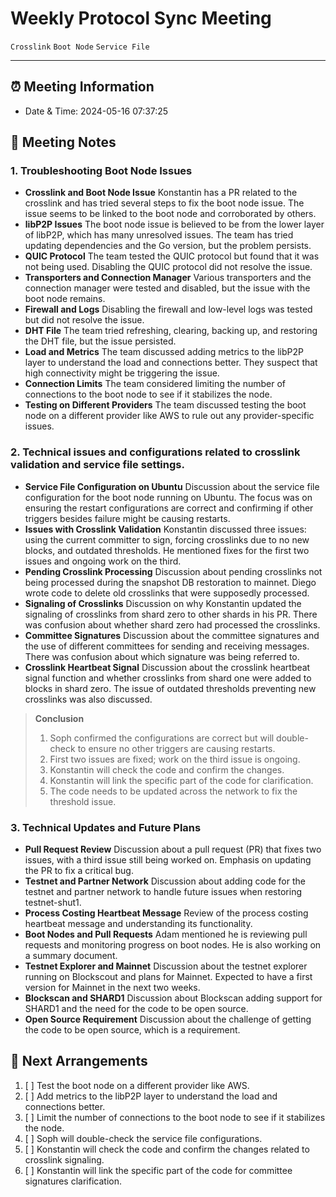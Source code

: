 # Weekly Protocol Sync Meeting
`Crosslink` `Boot Node` `Service File` 

---
## ⏰ Meeting Information
* Date & Time:  2024-05-16 07:37:25
## 📝 Meeting Notes
### 1. Troubleshooting Boot Node Issues
* **Crosslink and Boot Node Issue**
    Konstantin has a PR related to the crosslink and has tried several steps to fix the boot node issue. The issue seems to be linked to the boot node and corroborated by others.
* **libP2P Issues**
    The boot node issue is believed to be from the lower layer of libP2P, which has many unresolved issues. The team has tried updating dependencies and the Go version, but the problem persists.
* **QUIC Protocol**
    The team tested the QUIC protocol but found that it was not being used. Disabling the QUIC protocol did not resolve the issue.
* **Transporters and Connection Manager**
    Various transporters and the connection manager were tested and disabled, but the issue with the boot node remains.
* **Firewall and Logs**
    Disabling the firewall and low-level logs was tested but did not resolve the issue.
* **DHT File**
    The team tried refreshing, clearing, backing up, and restoring the DHT file, but the issue persisted.
* **Load and Metrics**
    The team discussed adding metrics to the libP2P layer to understand the load and connections better. They suspect that high connectivity might be triggering the issue.
* **Connection Limits**
    The team considered limiting the number of connections to the boot node to see if it stabilizes the node.
* **Testing on Different Providers**
    The team discussed testing the boot node on a different provider like AWS to rule out any provider-specific issues.
### 2. Technical issues and configurations related to crosslink validation and service file settings.
* **Service File Configuration on Ubuntu**
    Discussion about the service file configuration for the boot node running on Ubuntu. The focus was on ensuring the restart configurations are correct and confirming if other triggers besides failure might be causing restarts.
* **Issues with Crosslink Validation**
    Konstantin discussed three issues: using the current committer to sign, forcing crosslinks due to no new blocks, and outdated thresholds. He mentioned fixes for the first two issues and ongoing work on the third.
* **Pending Crosslink Processing**
    Discussion about pending crosslinks not being processed during the snapshot DB restoration to mainnet. Diego wrote code to delete old crosslinks that were supposedly processed.
* **Signaling of Crosslinks**
    Discussion on why Konstantin updated the signaling of crosslinks from shard zero to other shards in his PR. There was confusion about whether shard zero had processed the crosslinks.
* **Committee Signatures**
    Discussion about the committee signatures and the use of different committees for sending and receiving messages. There was confusion about which signature was being referred to.
* **Crosslink Heartbeat Signal**
    Discussion about the crosslink heartbeat signal function and whether crosslinks from shard one were added to blocks in shard zero. The issue of outdated thresholds preventing new crosslinks was also discussed.
> **Conclusion**
> 1. Soph confirmed the configurations are correct but will double-check to ensure no other triggers are causing restarts.
> 2. First two issues are fixed; work on the third issue is ongoing.
> 3. Konstantin will check the code and confirm the changes.
> 4. Konstantin will link the specific part of the code for clarification.
> 5. The code needs to be updated across the network to fix the threshold issue.
### 3. Technical Updates and Future Plans
* **Pull Request Review**
    Discussion about a pull request (PR) that fixes two issues, with a third issue still being worked on. Emphasis on updating the PR to fix a critical bug.
* **Testnet and Partner Network**
    Discussion about adding code for the testnet and partner network to handle future issues when restoring testnet-shut1.
* **Process Costing Heartbeat Message**
    Review of the process costing heartbeat message and understanding its functionality.
* **Boot Nodes and Pull Requests**
    Adam mentioned he is reviewing pull requests and monitoring progress on boot nodes. He is also working on a summary document.
* **Testnet Explorer and Mainnet**
    Discussion about the testnet explorer running on Blockscout and plans for Mainnet. Expected to have a first version for Mainnet in the next two weeks.
* **Blockscan and SHARD1**
    Discussion about Blockscan adding support for SHARD1 and the need for the code to be open source.
* **Open Source Requirement**
    Discussion about the challenge of getting the code to be open source, which is a requirement.
## 📅 Next Arrangements
1. [ ] Test the boot node on a different provider like AWS.
2. [ ] Add metrics to the libP2P layer to understand the load and connections better.
3. [ ] Limit the number of connections to the boot node to see if it stabilizes the node.
4. [ ] Soph will double-check the service file configurations.
5. [ ] Konstantin will check the code and confirm the changes related to crosslink signaling.
6. [ ] Konstantin will link the specific part of the code for committee signatures clarification.
